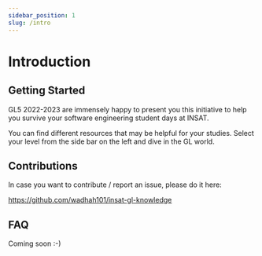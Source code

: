 ```yaml
---
sidebar_position: 1
slug: /intro
---
```


# Introduction

## Getting Started

GL5 2022-2023 are immensely happy to present you this initiative to help you survive your software engineering student days at INSAT.

You can find different resources that may be helpful for your studies. Select your level from the side bar on the left and dive in the GL world.

## Contributions

In case you want to contribute / report an issue, please do it here:

<https://github.com/wadhah101/insat-gl-knowledge>

## FAQ

Coming soon :-)
